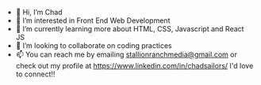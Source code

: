 - 👋 Hi, I’m Chad
- 👀 I’m interested in Front End Web Development
- 🌱 I’m currently learning more about HTML, CSS, Javascript and React JS
- 💞️ I’m looking to collaborate on coding practices
- 📫 You can reach me by emailing stallionranchmedia@gmail.com or check out my profile at https://www.linkedin.com/in/chadsailors/ I'd love to connect!!

<!---
HREngCode/HREngCode is a ✨ special ✨ repository because its `README.md` (this file) appears on your GitHub profile.
You can click the Preview link to take a look at your changes.
--->

